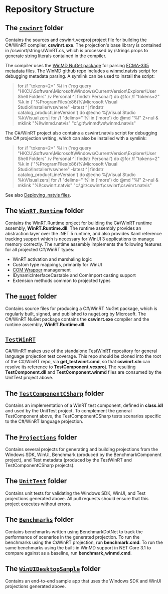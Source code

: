 # Repository Structure

## The [`cswinrt`](/cswinrt) folder

Contains the sources and cswinrt.vcxproj project file for building the C#/WinRT compiler, **cswinrt.exe**.  The projection's base library is contained in /cswinrt/strings/WinRT.cs, which is processed by /strings.props to generate string literals contained in the compiler.

The compiler uses the [WinMD NuGet package](http://aka.ms/winmd/nuget) for parsing [ECMA-335 metadata](http://www.ecma-international.org/publications/standards/Ecma-335.htm) files.  The WinMD github repo includes a [winmd.natvis](https://github.com/microsoft/winmd/blob/master/vs/winmd.natvis) script for debugging metadata parsing.  A symlink can be used to install the script:
  > for /f "tokens=2*" %i in ('reg query "HKCU\Software\Microsoft\Windows\CurrentVersion\Explorer\User Shell Folders" /v Personal ^| findstr Personal') do @for /f "tokens=2" %k in ('"%ProgramFiles(x86)%\Microsoft Visual Studio\Installer\vswhere" -latest ^| findstr catalog_productLineVersion') do @echo %j\Visual Studio %k\Visualizers| for /f "delims=" %l in ('more') do @md "%l" 2>nul & mklink "%l\winmd.natvis" "c:\git\winmd\vs\winmd.natvis" 
  
The C#/WinRT project also contains a cswinrt.natvis script for debugging the C# projection writing, which can also be installed with a symlink:
> for /f "tokens=2*" %i in ('reg query "HKCU\Software\Microsoft\Windows\CurrentVersion\Explorer\User Shell Folders" /v Personal ^| findstr Personal') do @for /f "tokens=2" %k in ('"%ProgramFiles(x86)%\Microsoft Visual Studio\Installer\vswhere" -latest ^| findstr catalog_productLineVersion') do @echo %j\Visual Studio %k\Visualizers| for /f "delims=" %l in ('more') do @md "%l" 2>nul & mklink "%l\cswinrt.natvis" "c:\git\cswinrt\cswinrt\cswinrt.natvis"

See also [Deploying .natvis files](https://docs.microsoft.com/en-us/visualstudio/debugger/create-custom-views-of-native-objects?view=vs-2015#BKMK_natvis_location).

## The [`WinRT.Runtime`](/WinRT.Runtime) folder

Contains the WinRT.Runtime project for building the C#/WinRT runtime assembly, **WinRT.Runtime.dll**. The runtime assembly provides an abstraction layer over the .NET 5 runtime, and also provides Xaml reference tracking support which is necessary for WinUI 3 applications to manage memory correctly. The runtime assembly implements the following features for all projected C#/WinRT types:

- WinRT activation and marshaling logic
- Custom type mappings, primarily for WinUI
- [COM Wrapper](https://docs.microsoft.com/dotnet/api/system.runtime.interopservices.comwrappers?view=net-5.0) management
- IDynamicInterfaceCastable and ComImport casting support
- Extension methods common to projected types

## The [`nuget`](/nuget) folder

Contains source files for producing a C#/WinRT NuGet package, which is regularly built, signed, and published to nuget.org by Microsoft.  The C#/WinRT NuGet package contains the **cswinrt.exe** compiler and the runtime assembly, **WinRT.Runtime.dll**.

## [`TestWinRT`](https://github.com/microsoft/TestWinRT/)

C#/WinRT makes use of the standalone [TestWinRT](https://github.com/microsoft/TestWinRT/) repository for general language projection test coverage.  This repo should be cloned into the root of the C#/WinRT repo, via **get_testwinrt.cmd**, so that **cswinrt.sln** can resolve its reference to **TestComponent.vcxproj**.  The resulting **TestComponent.dll** and **TestComponent.winmd** files are consumed by the UnitTest project above.

## The [`TestComponentCSharp`](/TestComponentCSharp) folder

Contains an implementation of a WinRT test component, defined in **class.idl** and used by the UnitTest project.  To complement the general TestComponent above, the TestComponentCSharp  tests scenarios specific to the C#/WinRT language projection.

## The [`Projections`](/Projections) folder

Contains several projects for generating and building projections from the Windows SDK, WinUI, Benchmark (produced by the BenchmarkComponent project), and Test metadata (produced by the TestWinRT and TestComponentCSharp projects).

## The [`UnitTest`](/UnitTest) folder

Contains unit tests for validating the Windows SDK, WinUI, and Test projections generated above.  All pull requests should ensure that this project executes without errors.

## The [`Benchmarks`](/Benchmarks) folder

Contains benchmarks written using BenchmarkDotNet to track the performance of scenarios in the generated projection.  To run the benchmarks using the CsWinRT projection, run **benchmark.cmd**.  To run the same benchmarks using the built-in WinMD support in NET Core 3.1 to compare against as a baseline, run **benchmark_winmd.cmd**.

## The [`WinUIDesktopSample`](/WinUIDesktopSample) folder

Contains an end-to-end sample app that uses the Windows SDK and WinUI projections generated above.
